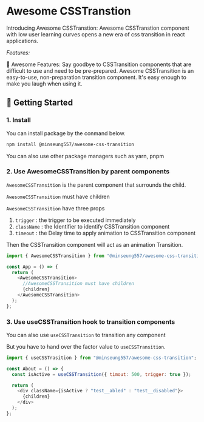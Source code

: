 # Awesome CSSTranstion

Introducing Awesome CSSTranstion: Awesome CSSTranstion component with low user learning curves opens a new era of css transition in react applications.

_Features:_

🌟 Awesome Features: Say goodbye to CSSTransition components that are difficult to use and need to be pre-prepared. Awesome CSSTransition is an easy-to-use, non-preparation transition component. It's easy enough to make you laugh when using it.

## 🚀 Getting Started

### 1. Install

You can install package by the conmand below.

```bash
npm install @minseung557/awesome-css-transition
```

You can also use other package managers such as yarn, pnpm

### 2. Use AwesomeCSSTransition by parent components

`AwesomeCSSTransition` is the parent component that surrounds the child.

`AwesomeCSSTransition` must have children

`AwesomeCSSTransition` have three props

1.  `trigger` : the trigger to be executed immediately
2.  `className` : the Identifier to identify CSSTransition component
3.  `timeout` : the Delay time to apply animation to CSSTransition component

Then the CSSTransition component will act as an animation Transition.

```javascript
import { AwesomeCSSTransition } from "@minseung557/awesome-css-transition";

const App = () => {
  return (
    <AwesomeCSSTransition>
      //AwesomeCSSTransition must have children
      {children}
    </AwesomeCSSTransition>
  );
};
```

### 3. Use useCSSTransition hook to transition components

You can also use `useCSSTransition` to transition any component

But you have to hand over the factor value to `useCSSTransition`.

```javascript
import { useCSSTrasition } from "@minseung557/awesome-css-transition";

const About = () => {
  const isActive = useCSSTransition({ timout: 500, trigger: true });

  return (
    <div className={isActive ? "test__abled" : "test__disabled"}>
      {children}
    </div>
  );
};
```

